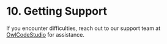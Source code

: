 # 10. Getting Support

If you encounter difficulties, reach out to our support team at [OwlCodeStudio](mailto:owlstudio.dsign@gmail.com) for assistance.
